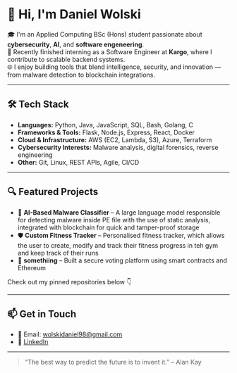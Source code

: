 # 👋 Hi, I'm Daniel Wolski

🎓 I'm an Applied Computing BSc (Hons) student passionate about **cybersecurity**, **AI**, and **software engeneering**.  
💼 Recently finished interning as a Software Engineer at **Kargo**, where I contribute to scalable backend systems.  
🌐 I enjoy building tools that blend intelligence, security, and innovation — from malware detection to blockchain integrations.

---

## 🛠️ Tech Stack

- **Languages:** Python, Java, JavaScript, SQL, Bash, Golang, C 
- **Frameworks & Tools:** Flask, Node.js, Express, React, Docker  
- **Cloud & Infrastructure:** AWS (EC2, Lambda, S3), Azure, Terraform  
- **Cybersecurity Interests:** Malware analysis, digital forensics, reverse engineering  
- **Other:** Git, Linux, REST APIs, Agile, CI/CD  

---

## 🔍 Featured Projects

- 🚀 **AI-Based Malware Classifier** – A large language model responsible for detecting malware inside PE file with the use of static analysis, integrated with blockchain for quick and tamper-proof storage
- 🛡️ **Custom Fitness Tracker** – Personalised fitness tracker, which allows the user to create, modify and track their fitness progress in teh gym and keep track of their runs  
- 🔗 **somethiing** – Built a secure voting platform using smart contracts and Ethereum

Check out my pinned repositories below 👇

---

## 📫 Get in Touch

- 📧 Email: [wolskidaniel98@gmail.com](mailto:wolskidaniel98@gmail.com)  
- 💼 [LinkedIn](www.linkedin.com/in/daniel-wolski-3b6b351ab/)  

---

> “The best way to predict the future is to invent it.” – Alan Kay

